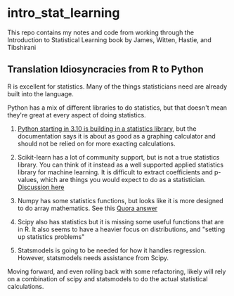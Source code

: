 # intro_stat_learning
This repo contains my notes and code from working through the Introduction to Statistical Learning book by James, Witten, Hastie, and Tibshirani


## Translation Idiosyncracies from R to Python
R is excellent for statistics. Many of the things statisticians need are already built into the language.

Python has a mix of different libraries to do statistics, but that doesn't mean they're great at every aspect of doing statistics.

1. [Python starting in 3.10 is building in a statistics library](https://docs.python.org/3/library/statistics.html), but the documentation says it is about as good as a graphing calculator and should not be relied on for more exacting calculations. 

2. Scikit-learn has a lot of community support, but is not a true statistics library. You can think of it instead as a well supported applied statistics library for machine learning. It is difficult to extract coefficients and p-values, which are things you would expect to do as a statistician. [Discussion here](https://www.reddit.com/r/datascience/comments/fotjm9/statsmodels_vs_sklearn_for_the_linear_models/)

3. Numpy has some statistics functions, but looks like it is more designed to do array mathematics. See this [Quora answer](https://qr.ae/pvs4Mh)

4. Scipy also has statistics but it is missing some useful functions that are in R. It also seems to have a heavier focus on distributions, and "setting up statistics problems"

5. Statsmodels is going to be needed for how it handles regression. However, statsmodels needs assistance from Scipy.


Moving forward, and even rolling back with some refactoring, likely will rely on a combination of scipy and statsmodels to do the actual statistical calculations.